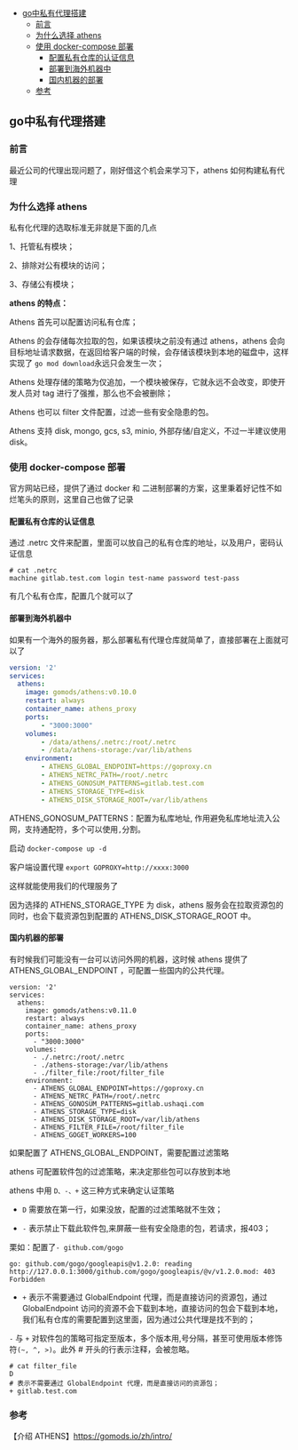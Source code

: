 <!-- START doctoc generated TOC please keep comment here to allow auto update -->
<!-- DON'T EDIT THIS SECTION, INSTEAD RE-RUN doctoc TO UPDATE -->

- [go中私有代理搭建](#go%E4%B8%AD%E7%A7%81%E6%9C%89%E4%BB%A3%E7%90%86%E6%90%AD%E5%BB%BA)
  - [前言](#%E5%89%8D%E8%A8%80)
  - [为什么选择 athens](#%E4%B8%BA%E4%BB%80%E4%B9%88%E9%80%89%E6%8B%A9-athens)
  - [使用 docker-compose 部署](#%E4%BD%BF%E7%94%A8-docker-compose-%E9%83%A8%E7%BD%B2)
    - [配置私有仓库的认证信息](#%E9%85%8D%E7%BD%AE%E7%A7%81%E6%9C%89%E4%BB%93%E5%BA%93%E7%9A%84%E8%AE%A4%E8%AF%81%E4%BF%A1%E6%81%AF)
    - [部署到海外机器中](#%E9%83%A8%E7%BD%B2%E5%88%B0%E6%B5%B7%E5%A4%96%E6%9C%BA%E5%99%A8%E4%B8%AD)
    - [国内机器的部署](#%E5%9B%BD%E5%86%85%E6%9C%BA%E5%99%A8%E7%9A%84%E9%83%A8%E7%BD%B2)
  - [参考](#%E5%8F%82%E8%80%83)

<!-- END doctoc generated TOC please keep comment here to allow auto update -->

## go中私有代理搭建

### 前言

最近公司的代理出现问题了，刚好借这个机会来学习下，athens 如何构建私有代理  

### 为什么选择 athens

私有化代理的选取标准无非就是下面的几点  

1、托管私有模块；  

2、排除对公有模块的访问；   

3、存储公有模块；  

**athens 的特点：**  

Athens 首先可以配置访问私有仓库；  

Athens 的会存储每次拉取的包，如果该模块之前没有通过 athens，athens 会向目标地址请求数据，在返回给客户端的时候，会存储该模块到本地的磁盘中，这样实现了 `go mod download`永远只会发生一次；  

Athens 处理存储的策略为仅追加，一个模块被保存，它就永远不会改变，即使开发人员对 tag 进行了强推，那么也不会被删除；  

Athens 也可以 filter 文件配置，过滤一些有安全隐患的包。  

Athens 支持 disk, mongo, gcs, s3, minio, 外部存储/自定义，不过一半建议使用 disk。  

### 使用 docker-compose 部署

官方网站已经，提供了通过 docker 和 二进制部署的方案，这里秉着好记性不如烂笔头的原则，这里自己也做了记录  

#### 配置私有仓库的认证信息  

通过 .netrc 文件来配置，里面可以放自己的私有仓库的地址，以及用户，密码认证信息  

```
# cat .netrc
machine gitlab.test.com login test-name password test-pass
```

有几个私有仓库，配置几个就可以了  

#### 部署到海外机器中  

如果有一个海外的服务器，那么部署私有代理仓库就简单了，直接部署在上面就可以了  

```yaml
version: '2'
services:
  athens:
    image: gomods/athens:v0.10.0
    restart: always
    container_name: athens_proxy
    ports:
        - "3000:3000"
    volumes:
        - /data/athens/.netrc:/root/.netrc
        - /data/athens-storage:/var/lib/athens
    environment:
        - ATHENS_GLOBAL_ENDPOINT=https://goproxy.cn
        - ATHENS_NETRC_PATH=/root/.netrc
        - ATHENS_GONOSUM_PATTERNS=gitlab.test.com
        - ATHENS_STORAGE_TYPE=disk
        - ATHENS_DISK_STORAGE_ROOT=/var/lib/athens
```

ATHENS_GONOSUM_PATTERNS：配置为私库地址, 作用避免私库地址流入公网，支持通配符，多个可以使用`,`分割。  

启动 `docker-compose up -d`    

客户端设置代理 `export GOPROXY=http://xxxx:3000`  

这样就能使用我们的代理服务了    

因为选择的 ATHENS_STORAGE_TYPE 为 disk，athens 服务会在拉取资源包的同时，也会下载资源包到配置的 ATHENS_DISK_STORAGE_ROOT 中。  

#### 国内机器的部署

有时候我们可能没有一台可以访问外网的机器，这时候 athens 提供了 ATHENS_GLOBAL_ENDPOINT ，可配置一些国内的公共代理。  

```
version: '2'
services:
  athens:
    image: gomods/athens:v0.11.0
    restart: always
    container_name: athens_proxy
    ports:
      - "3000:3000"
    volumes:
      - ./.netrc:/root/.netrc
      - ./athens-storage:/var/lib/athens
      - ./filter_file:/root/filter_file
    environment:
      - ATHENS_GLOBAL_ENDPOINT=https://goproxy.cn
      - ATHENS_NETRC_PATH=/root/.netrc
      - ATHENS_GONOSUM_PATTERNS=gitlab.ushaqi.com
      - ATHENS_STORAGE_TYPE=disk
      - ATHENS_DISK_STORAGE_ROOT=/var/lib/athens
      - ATHENS_FILTER_FILE=/root/filter_file
      - ATHENS_GOGET_WORKERS=100
```

如果配置了 ATHENS_GLOBAL_ENDPOINT，需要配置过滤策略  

athens 可配置软件包的过滤策略，来决定那些包可以存放到本地  

athens 中用 `D、-、+` 这三种方式来确定认证策略  

- `D` 需要放在第一行，如果没放，配置的过滤策略就不生效；    

- `-` 表示禁止下载此软件包,来屏蔽一些有安全隐患的包，若请求，报403；      

栗如：配置了`- github.com/gogo`    

`go: github.com/gogo/googleapis@v1.2.0: reading http://127.0.0.1:3000/github.com/gogo/googleapis/@v/v1.2.0.mod: 403 Forbidden
`
- `+` 表示不需要通过 GlobalEndpoint 代理，而是直接访问的资源包，通过 GlobalEndpoint 访问的资源不会下载到本地，直接访问的包会下载到本地，我们私有仓库的需要配置到这里面，因为通过公共代理是找不到的；   

`-` 与 `+` 对软件包的策略可指定至版本，多个版本用,号分隔，甚至可使用版本修饰符`(~, ^, >)`。此外 # 开头的行表示注释，会被忽略。    

```
# cat filter_file
D
# 表示不需要通过 GlobalEndpoint 代理，而是直接访问的资源包； 
+ gitlab.test.com
```

### 参考

【介绍 ATHENS】https://gomods.io/zh/intro/    